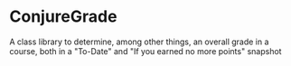 # ConjureGrade
A class library to determine, among other things, an overall grade in a course, both in a "To-Date" and "If you earned no more points" snapshot
